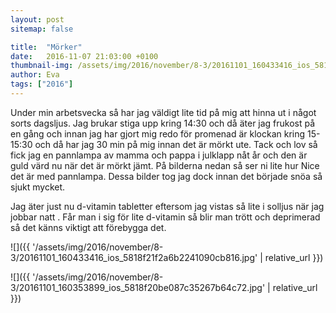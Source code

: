 ```yaml
---
layout: post
sitemap: false

title:  "Mörker"
date:   2016-11-07 21:03:00 +0100
thumbnail-img: /assets/img/2016/november/8-3/20161101_160433416_ios_5818f21f2a6b2241090cb816.jpg
author: Eva
tags: ["2016"]
---
```


Under min arbetsvecka så har jag väldigt lite tid på mig att hinna ut i något sorts dagsljus. Jag brukar stiga upp kring 14:30 och då äter jag frukost på en gång och innan jag har gjort mig redo för promenad är klockan kring 15-15:30 och då har jag 30 min på mig innan det är mörkt ute. Tack och lov så fick jag en pannlampa av mamma och pappa i julklapp nåt år och den är guld värd nu när det är mörkt jämt. På bilderna nedan så ser ni lite hur Nice det är med pannlampa. Dessa bilder tog jag dock innan det började snöa så sjukt mycket.  

Jag äter just nu d-vitamin tabletter eftersom jag vistas så lite i solljus när jag jobbar natt . Får man i sig för lite d-vitamin så blir man trött och deprimerad så det känns viktigt att förebygga det.

![]({{ '/assets/img/2016/november/8-3/20161101_160433416_ios_5818f21f2a6b2241090cb816.jpg'  | relative_url }})

![]({{ '/assets/img/2016/november/8-3/20161101_160353899_ios_5818f20be087c35267b64c72.jpg'  | relative_url }})

